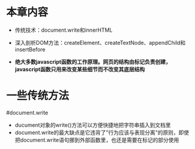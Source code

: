 # 本章内容
- 传统技术：document.write和innerHTML
- 深入剖析DOM方法：createElement、createTextNode、appendChild和insertBefore

- **绝大多数javascript函数的工作原理。网页的结构由标记负责创建，javascript函数只用来改变某些细节而不改变其底层结构**

# 一些传统方法
#document.write
- ducument对象的write()方法可以方便快捷地把字符串插入到文档里
- document.write的最大缺点是它违背了"行为应该与表现分离"的原则，即使把document.write语句挪到外部函数里，也还是需要在标记的<body>部分使用<script>标签才能调用那个函数。
- **只要有可能，就应该用css文件代替font标签去设定和管理网页的样式信息，最好用外部javascript文件去控制网页的行为。应该避免在body部分乱用script标签，避免使用document.write这个方法**


#innerHTML属性